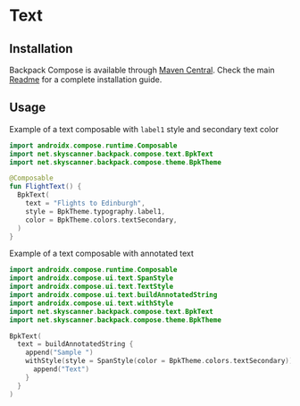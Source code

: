 # Text

## Installation

Backpack Compose is available through [Maven Central](https://search.maven.org/artifact/net.skyscanner.backpack/backpack-compose). Check the main [Readme](https://github.com/skyscanner/backpack-android#installation) for a complete installation guide.

## Usage

Example of a text composable with `label1` style and secondary text color

```Kotlin
import androidx.compose.runtime.Composable
import net.skyscanner.backpack.compose.text.BpkText
import net.skyscanner.backpack.compose.theme.BpkTheme

@Composable
fun FlightText() {
  BpkText(
    text = "Flights to Edinburgh",
    style = BpkTheme.typography.label1,
    color = BpkTheme.colors.textSecondary,
  )
}
```

Example of a text composable with annotated text

```Kotlin
import androidx.compose.runtime.Composable
import androidx.compose.ui.text.SpanStyle
import androidx.compose.ui.text.TextStyle
import androidx.compose.ui.text.buildAnnotatedString
import androidx.compose.ui.text.withStyle
import net.skyscanner.backpack.compose.text.BpkText
import net.skyscanner.backpack.compose.theme.BpkTheme

BpkText(
  text = buildAnnotatedString {
    append("Sample ")
    withStyle(style = SpanStyle(color = BpkTheme.colors.textSecondary)) {
      append("Text")
    }
  }
)
```
